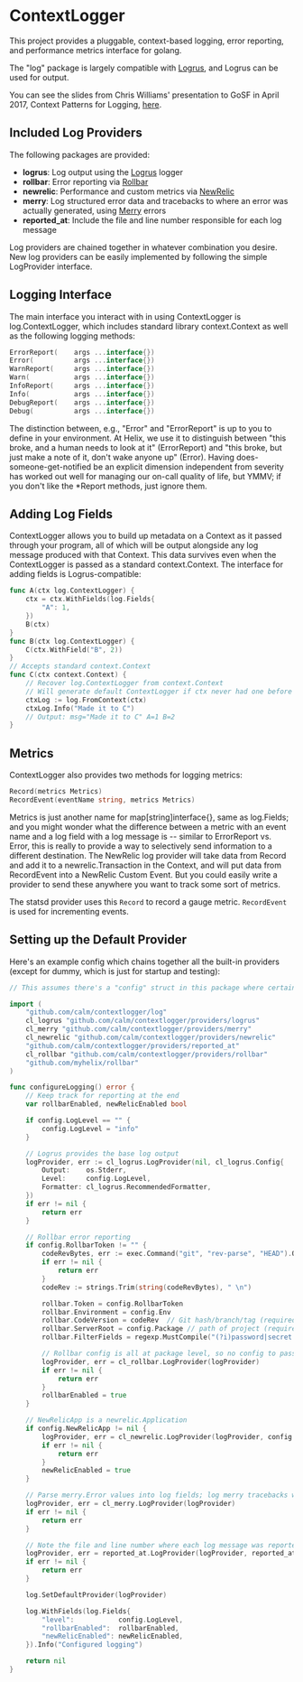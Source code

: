 # ContextLogger
This project provides a pluggable, context-based logging, error reporting, and performance metrics interface for golang.

The "log" package is largely compatible with [Logrus](https://github.com/sirupsen/logrus), and Logrus can be used for output.

You can see the slides from Chris Williams' presentation to GoSF in April 2017, Context Patterns for Logging, [here](http://bit.ly/2o8bHtg).

## Included Log Providers

The following packages are provided:

- **logrus**: Log output using the [Logrus](https://github.com/sirupsen/logrus) logger
- **rollbar**: Error reporting via [Rollbar](https://rollbar.com)
- **newrelic**: Performance and custom metrics via [NewRelic](https://newrelic.com)
- **merry**: Log structured error data and tracebacks to where an error was actually generated, using [Merry](https://github.com/ansel1/merry) errors
- **reported_at**: Include the file and line number responsible for each log message

Log providers are chained together in whatever combination you desire. New log providers can be easily implemented by following the simple LogProvider interface.

## Logging Interface

The main interface you interact with in using ContextLogger is log.ContextLogger, which includes standard library context.Context as well as the following logging methods:

```go
ErrorReport(    args ...interface{})
Error(          args ...interface{})
WarnReport(     args ...interface{})
Warn(           args ...interface{})
InfoReport(     args ...interface{})
Info(           args ...interface{})
DebugReport(    args ...interface{})
Debug(          args ...interface{})
```

The distinction between, e.g., "Error" and "ErrorReport" is up to you to define in your environment. At Helix, we use it to distinguish between "this broke, and a human needs to look at it" (ErrorReport) and "this broke, but just make a note of it, don't wake anyone up" (Error). Having does-someone-get-notified be an explicit dimension independent from severity has worked out well for managing our on-call quality of life, but YMMV; if you don't like the *Report methods, just ignore them.

## Adding Log Fields

ContextLogger allows you to build up metadata on a Context as it passed through your program, all of which will be output alongside any log message produced with that Context. This data survives even when the ContextLogger is passed as a standard context.Context. The interface for adding fields is Logrus-compatible:

```go
func A(ctx log.ContextLogger) {
    ctx = ctx.WithFields(log.Fields{
        "A": 1,
    })
    B(ctx)
}
func B(ctx log.ContextLogger) {
    C(ctx.WithField("B", 2))
}
// Accepts standard context.Context
func C(ctx context.Context) {
    // Recover log.ContextLogger from context.Context
    // Will generate default ContextLogger if ctx never had one before
    ctxLog := log.FromContext(ctx)
    ctxLog.Info("Made it to C")
    // Output: msg="Made it to C" A=1 B=2
}
```

## Metrics

ContextLogger also provides two methods for logging metrics:

```go
Record(metrics Metrics)
RecordEvent(eventName string, metrics Metrics)
```

Metrics is just another name for map[string]interface{}, same as log.Fields; and you might wonder what the difference between a metric with an event name and a log field with a log message is -- similar to ErrorReport vs. Error, this is really to provide a way to selectively send information to a different destination. The NewRelic log provider will take data from Record and add it to a newrelic.Transaction in the Context, and will put data from RecordEvent into a NewRelic Custom Event. But you could easily write a provider to send these anywhere you want to track some sort of metrics.

The statsd provider uses this `Record` to record a gauge metric. `RecordEvent` is used for incrementing events.  

## Setting up the Default Provider

Here's an example config which chains together all the built-in providers (except for dummy, which is just for startup and testing):

```go
// This assumes there's a "config" struct in this package where certain project config data is coming from.

import (
	"github.com/calm/contextlogger/log"
	cl_logrus "github.com/calm/contextlogger/providers/logrus"
	cl_merry "github.com/calm/contextlogger/providers/merry"
	cl_newrelic "github.com/calm/contextlogger/providers/newrelic"
	"github.com/calm/contextlogger/providers/reported_at"
	cl_rollbar "github.com/calm/contextlogger/providers/rollbar"
	"github.com/myhelix/rollbar"
)

func configureLogging() error {
	// Keep track for reporting at the end
	var rollbarEnabled, newRelicEnabled bool

	if config.LogLevel == "" {
		config.LogLevel = "info"
	}

	// Logrus provides the base log output
	logProvider, err := cl_logrus.LogProvider(nil, cl_logrus.Config{
		Output:    os.Stderr,
		Level:     config.LogLevel,
		Formatter: cl_logrus.RecommendedFormatter,
	})
	if err != nil {
		return err
	}

	// Rollbar error reporting
	if config.RollbarToken != "" {
		codeRevBytes, err := exec.Command("git", "rev-parse", "HEAD").Output()
		if err != nil {
			return err
		}
		codeRev := strings.Trim(string(codeRevBytes), " \n")

		rollbar.Token = config.RollbarToken
		rollbar.Environment = config.Env
		rollbar.CodeVersion = codeRev  // Git hash/branch/tag (required for GitHub integration)
		rollbar.ServerRoot = config.Package // path of project (required for GitHub integration and non-project stacktrace collapsing)
		rollbar.FilterFields = regexp.MustCompile("(?i)password|secret|token|auth")

		// Rollbar config is all at package level, so no config to pass in here
		logProvider, err = cl_rollbar.LogProvider(logProvider)
		if err != nil {
			return err
		}
		rollbarEnabled = true
	}

	// NewRelicApp is a newrelic.Application
	if config.NewRelicApp != nil {
		logProvider, err = cl_newrelic.LogProvider(logProvider, config.NewRelicApp)
		if err != nil {
			return err
		}
		newRelicEnabled = true
	}

	// Parse merry.Error values into log fields; log merry tracebacks with Error/ErrorReport
	logProvider, err = cl_merry.LogProvider(logProvider)
	if err != nil {
		return err
	}

	// Note the file and line number where each log message was reported from
	logProvider, err = reported_at.LogProvider(logProvider, reported_at.RecommendedConfig)
	if err != nil {
		return err
	}

	log.SetDefaultProvider(logProvider)

	log.WithFields(log.Fields{
		"level":           config.LogLevel,
		"rollbarEnabled":  rollbarEnabled,
		"newRelicEnabled": newRelicEnabled,
	}).Info("Configured logging")

	return nil
}
```

